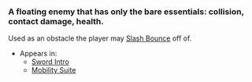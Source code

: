 ### A floating enemy that has only the bare essentials: collision, contact damage, health.

Used as an obstacle the player may [Slash Bounce](../../../../Player%20Character/Ultion/Abilities/Slash.md) off of.

- Appears in:
	- [Sword Intro](../../../Levels/Sword%20Intro.md)
	- [Mobility Suite](../../../Levels/Mobility%20Suite.md)
